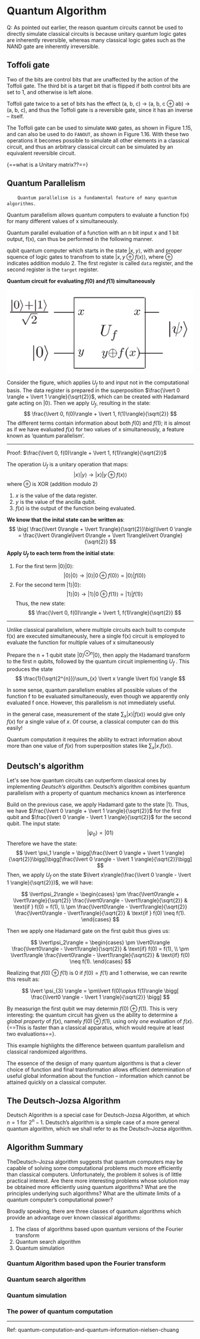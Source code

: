 # Quantum Algorithm


Q:  As pointed out earlier, the reason quantum circuits cannot be used to directly simulate classical circuits is because unitary quantum logic gates are inherently reversible, whereas many classical logic gates such as the NAND gate are inherently irreversible.

## Toffoli gate
Two of the bits are control bits that are unaffected by the action of the Toffoli gate. The third bit is a target bit that is flipped if both control bits are set to 1, and otherwise is left alone.

Toffoli gate twice to a set of bits has the effect (a, b, c) → (a, b, c ⊕ ab) →
(a, b, c), and thus the Toffoli gate is a reversible gate, since it has an inverse – itself.

The Toffoli gate can be used to simulate `NAND` gates, as shown in Figure 1.15, and
can also be used to do `FANOUT`, as shown in Figure 1.16. With these two operations it
becomes possible to simulate all other elements in a classical circuit, and thus an arbitrary
classical circuit can be simulated by an equivalent reversible circuit.


{==what is a Unitary matrix??==}

## Quantum Parallelism
``` 
    Quantum parallelism is a fundamental feature of many quantum algorithms.
```
Quantum parallelism allows quantum computers to evaluate a function f(x) for many different values of x simultaneously.

Quantum parallel evaluation of a function with an n bit input x and 1 bit output, f(x), can thus be performed in the following manner.

qubit quantum computer which starts in the state $\lvert x,y \rangle$, with and proper squence of logic gates to transfrom to state $\lvert x, y\oplus f(x) \rangle$, where $\oplus$ indicates addition modulo 2. The first register is called `data` register, and the second register is the `target` register.

**Quantum circuit for evaluating $f(0)$ and $f(1)$ simultaneously**

![quantum_circuit_uf](../quantum/images/quantum_circuit_Uf.png)

Consider the figure, which applies $U_f$ to and input not in the computational basis. The data register is prepared in the superposition $\frac{\lvert 0 \rangle + \lvert 1 \rangle}{\sqrt{2}}$, which can be created with Hadamard gate acting on $\lvert 0 \rangle$. Then we apply $U_f$, resulting in the state:
$$
\frac{\lvert 0, f(0)\rangle + \lvert 1, f(1)\rangle}{\sqrt{2}}
$$
The different terms contain information about both $f(0)$ and $f(1)$; it is almost as if we have evaluated $f(x)$ for two values of x simultaneously, a feature known as ‘quantum parallelism’.

---
Proof: $\frac{\lvert 0, f(0)\rangle + \lvert 1, f(1)\rangle}{\sqrt{2}}$

The operation $U_f$ is a unitary operation that maps:
$$
\lvert x\rangle \lvert y\rangle \rightarrow \lvert x\rangle \lvert y\oplus f(x)\rangle 
$$
where $\oplus$ is XOR (addition modulo 2)

1. $x$ is the value of the data register.
2. $y$ is the value of the ancilla qubit.
3. $f(x)$ is the output of the function being evaluated.

**We know that the inital state can be written as**:
$$
\big( \frac{\lvert 0\rangle + \lvert 1\rangle}{\sqrt{2}}\big)\lvert 0 \rangle = \frac{\lvert 0\rangle\lvert 0\rangle + \lvert 1\rangle\lvert 0\rangle}{\sqrt{2}}
$$

**Apply $U_f$ to each term from the initial state**:

1. For the first term $\lvert 0\rangle\lvert 0\rangle$:
$$
\lvert 0\rangle\lvert 0\rangle \rightarrow \lvert 0\rangle\lvert 0\oplus f(0)\rangle = \lvert 0\rangle \lvert f(0) \rangle
$$
2. For the second term $\lvert 1\rangle\lvert 0\rangle$:
$$
\lvert 1\rangle\lvert 0\rangle \rightarrow \lvert 1\rangle\lvert 0\oplus f(1)\rangle = \lvert 1\rangle \lvert f(1) \rangle
$$
Thus, the new state:
$$
\frac{\lvert 0, f(0)\rangle + \lvert 1, f(1)\rangle}{\sqrt{2}}
$$

---

Unlike classical parallelism, where multiple circuits each built to compute f(x) are executed simultaneously, here a single f(x) circuit is employed to evaluate the function for multiple values of x simultaneously

Prepare the n + 1 qubit state $\lvert 0 \rangle^{\otimes n} \lvert 0 \rangle$,
then apply the Hadamard transform to the first n qubits, followed by the quantum circuit
implementing $U_f$ . This produces the state
$$
\frac{1}{\sqrt{2^{n}}}\sum_{x} \lvert x \rangle \lvert f(x) \rangle
$$

In some sense, quantum parallelism enables all possible values of the function f to be
evaluated simultaneously, even though we apparently only evaluated f once. However,
this parallelism is not immediately useful.

in the general case, measurement of the state $\sum_{x} \lvert x \rangle \lvert f(x) \rangle$ would give only $f(x)$ for a single value of $x$. Of course, a classical
computer can do this easily!

Quantum computation it requires the ability to extract information about more
than one value of $f(x)$ from superposition states like $\sum_{x} \lvert x. f(x)\rangle$.

## Deutsch's algorithm
Let's see how quantum circuits can outperform classical ones by implementing *Deutsch’s algorithm*. Deutsch’s algorithm combines quantum parallelism with a property of quantum mechanics known as interference

Build on the previous case, we apply Hadamard gate to the state $\lvert 1 \rangle$. Thus, we have $\frac{\lvert 0 \rangle + \lvert 1 \rangle}{\sqrt{2}}$ for the first qubit and $\frac{\lvert 0 \rangle - \lvert 1 \rangle}{\sqrt{2}}$ for the second qubit. 
The input state:
$$
\lvert \psi_0 \rangle = \lvert 01 \rangle
$$
Therefore we have the state:
$$
\lvert \psi_1 \rangle = \bigg[\frac{\lvert 0 \rangle + \lvert 1 \rangle}{\sqrt{2}}\bigg]\bigg[\frac{\lvert 0 \rangle - \lvert 1 \rangle}{\sqrt{2}}\bigg]
$$
Then, we apply $U_f$ on the state $\lvert x\rangle(\frac{\lvert 0 \rangle - \lvert 1 \rangle}{\sqrt{2}})$, we will have:

$$
\lvert\psi_2\rangle =
\begin{cases}
\pm \frac{\lvert0\rangle + \lvert1\rangle}{\sqrt{2}} \frac{\lvert0\rangle - \lvert1\rangle}{\sqrt{2}} & \text{if } f(0) = f(1), \\
\pm \frac{\lvert0\rangle - \lvert1\rangle}{\sqrt{2}} \frac{\lvert0\rangle - \lvert1\rangle}{\sqrt{2}} & \text{if } f(0) \neq f(1).
\end{cases}
$$

Then we apply one Hadamard gate on the first qubit thus gives us:

$$
\lvert\psi_2\rangle =
\begin{cases}
\pm \lvert0\rangle \frac{\lvert0\rangle - \lvert1\rangle}{\sqrt{2}} & \text{if} f(0) = f(1), \\
\pm \lvert1\rangle \frac{\lvert0\rangle - \lvert1\rangle}{\sqrt{2}} & \text{if} f(0) \neq f(1).
\end{cases}
$$

Realizing that $f(0) \oplus f(1)$ is $0$ if $f(0) = f(1)$ and $1$ otherwise, we can rewrite this result as:

$$
\lvert \psi_{3} \rangle = \pm\lvert f(0)\oplus f(1)\rangle \bigg[ \frac{\lvert0 \rangle - \lvert 1 \rangle}{\sqrt{2}} \bigg]
$$

By measurign the first qubit we may determin $f(0) \oplus f(1)$. This is very interesting: the quantum circuit has given us the ability to determine a *global property* of $f(x)$, namely $f(0)\oplus f(1)$, using only *one* evaluation of $f(x)$. {==This is faster than a classical apparatus, which would require at least two evaluations==}.

This example highlights the difference between quantum parallelism and classical
randomized algorithms.

The essence of the design of many quantum algorithms is that a clever choice of function and final transformation allows efficient determination of useful global information about the function – information which cannot be attained quickly on a classical computer.

## The Deutsch-Jozsa Algorithm

Deutsch Algorithm is a special case for Deutsch-Jozsa Algorithm, at which $n=1$ for $2^{n}-1$.
Deutsch’s algorithm is a simple case of a more general quantum algorithm, which we shall refer to as the Deutsch–Jozsa algorithm. 

## Algorithm Summary
TheDeutsch–Jozsa algorithm suggests that quantum computers may be capable of solving
some computational problems much more efficiently than classical computers. Unfortunately,
the problem it solves is of little practical interest. Are there more interesting problems whose solution may be obtained more efficiently using quantum algorithms? What are the principles underlying such algorithms? What are the ultimate limits of a quantum computer’s computational power?

Broadly speaking, there are three classes of quantum algorithms which provide an
advantage over known classical algorithms:

1. The class of algorithms based upon quantum versions of the Fourier transform
2. Quantum search algorithm
3. Quantum simulation



### Quantum Algorithm based upon the Fourier transform

### Quantum search algorithm

### Quantum simulation

### The power of quantum computation
---
Ref: quantum-computation-and-quantum-information-nielsen-chuang